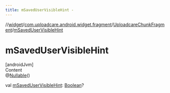 ```yaml
---
title: mSavedUserVisibleHint -
---
```

//[widget](../../index.md)/[com.uploadcare.android.widget.fragment](../index.md)/[UploadcareChunkFragment](index.md)/[mSavedUserVisibleHint](m-saved-user-visible-hint.md)



# mSavedUserVisibleHint  
[androidJvm]  
Content  
@[Nullable](https://developer.android.com/reference/kotlin/androidx/annotation/Nullable.html)()  
  
val [mSavedUserVisibleHint](m-saved-user-visible-hint.md): [Boolean](https://kotlinlang.org/api/latest/jvm/stdlib/kotlin/-boolean/index.html)?  



